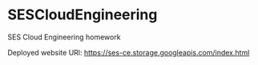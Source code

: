# SESCloudEngineering
SES Cloud Engineering homework

Deployed website URl: https://ses-ce.storage.googleapis.com/index.html
